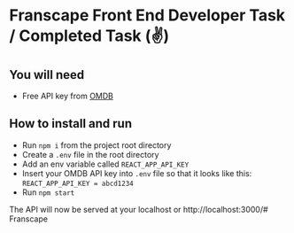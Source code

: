 # Franscape Front End Developer Task / Completed Task (✌)

## You will need
- Free API key from [OMDB](https://www.omdbapi.com/apikey.aspx)

## How to install and run
- Run `npm i` from the project root directory
- Create a `.env` file in the root directory
- Add an env variable called `REACT_APP_API_KEY`
- Insert your OMDB API key into `.env` file so that it looks like this: `REACT_APP_API_KEY = abcd1234` 
- Run `npm start`

The API will now be served at your localhost or http://localhost:3000/# Franscape
